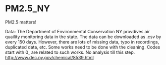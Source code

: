 # PM2.5_NY
PM2.5 matters!

Data:
The Department of Environmental Conservation NY provdives air quaility monitoring data in the state. The data can be downloaded as .csv by every 150 days. 
However, there are lots of missing data, typo in recordings, duplicated data, etc. Some works need to be done with the cleaning.
Codes start with 0_ are related to such works. No analysis till this step.
http://www.dec.ny.gov/chemical/8539.html
